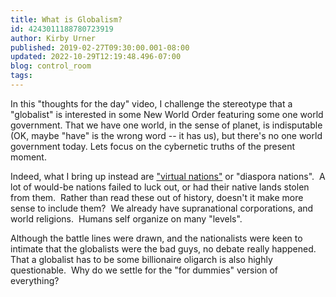 ```yaml
---
title: What is Globalism?
id: 4243011188780723919
author: Kirby Urner
published: 2019-02-27T09:30:00.001-08:00
updated: 2022-10-29T12:19:48.496-07:00
blog: control_room
tags: 
---
```


In this "thoughts for the day" video, I challenge the stereotype that a "globalist" is interested in some New World Order featuring some one world government.  That we have one world, in the sense of planet, is indisputable (OK, maybe "have" is the wrong word -- it has us), but there's no one world government today.  Lets focus on the cybernetic truths of the present moment.

Indeed, what I bring up instead are ["virtual nations"](https://mybizmo.blogspot.com/2010/01/cyber-nations.html) or "diaspora nations".  A lot of would-be nations failed to luck out, or had their native lands stolen from them.  Rather than read these out of history, doesn't it make more sense to include them?  We already have supranational corporations, and world religions.  Humans self organize on many "levels".

Although the battle lines were drawn, and the nationalists were keen to intimate that the globalists were the bad guys, no debate really happened.  That a globalist has to be some billionaire oligarch is also highly questionable.  Why do we settle for the "for dummies" version of everything?